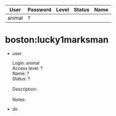 | User         | Password                          | Level    | Status     | Name          |  
|--------------|-----------------------------------|----------|------------|---------------|  
| animal       | ?                                 |          |            |               | 

# boston:lucky1marksman

* user
  
  	Login: animal  <br>
  	Access level: ?  <br>
  	Name: ?  <br>
  	Status: ?  <br>
	  <br>
    Description:  <br>
  	<br>
    Notes:
    <br>

* dir
